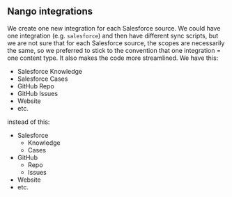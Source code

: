 ## Nango integrations

We create one new integration for each Salesforce source. We could have one integration (e.g. `salesforce`) and then have different sync scripts, but we are not sure that for each Salesforce source, the scopes are necessarily the same, so we preferred to stick to the convention that one integration = one content type. It also makes the code more streamlined. We have this:

- Salesforce Knowledge
- Salesforce Cases
- GitHub Repo
- GitHub Issues
- Website
- etc.

instead of this:

- Salesforce
  - Knowledge
  - Cases
- GitHub
  - Repo
  - Issues
- Website
- etc.
